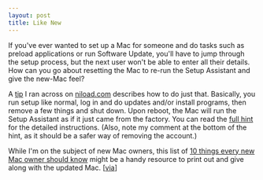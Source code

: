 ```yaml
---
layout: post
title: Like New
---
```


If you've ever wanted to set up a Mac for someone and do tasks such as preload applications or run Software Update, you'll have to jump through the setup process, but the next user won't be able to enter all their details.  How can you go about resetting the Mac to re-run the Setup Assistant and give the new-Mac feel?

A [tip](http://www.niload.com/archives/2005/10/03/start-over-mac/) I ran across on [niload.com](http://www.niload.com) describes how to do just that. Basically, you run setup like normal, log in and do updates and/or install programs, then remove a few things and shut down. Upon reboot, the Mac will run the Setup Assistant as if it just came from the factory. You can read the [full hint](http://www.niload.com/archives/2005/10/03/start-over-mac/) for the detailed instructions. (Also, note my comment at the bottom of the hint, as it should be a safer way of removing the account.)

While I'm on the subject of new Mac owners, this list of [10 things every new Mac owner should know](http://www.paulstamatiou.com/2005/11/29/10-things-every-new-mac-owner-should-know/) might be a handy resource to print out and give along with the updated Mac. [[via](http://www.jonsthoughtsoneverything.com/2005/11/29/10-things-every-new-mac-owner-should-know/)]
